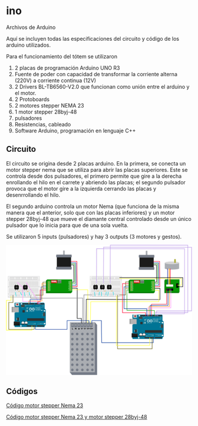 # ino
Archivos de Arduino 

Aquí se incluyen todas las especificaciones del circuito y código de los arduino utilizados.

Para el funcionamiento del tótem se utilizaron 
1. 2 placas de programación Arduino UNO R3
2. Fuente de poder con capacidad de transformar la corriente alterna (220V) a corriente continua (12V)
3. 2 Drivers BL-TB6560-V2.0 que funcionan como unión entre el arduino y el motor.
4. 2 Protoboards
5. 2 motores stepper NEMA 23
6. 1 motor stepper 28byj-48 
7. pulsadores
8. Resistencias, cableado
9. Software Arduino, programación en lenguaje C++


## Circuito

El circuito se origina desde 2 placas arduino. En la primera, se conecta un motor stepper nema que se utiliza para abrir las placas superiores. Este se controla desde dos pulsadores, el primero permite que gire a la derecha enrollando el hilo en el carrete y abriendo las placas; el segundo pulsador provoca que el motor gire a la izquierda cerrando las placas y desenrrollando el hilo.

El segundo arduino controla un motor Nema (que funciona de la misma manera que el anterior, solo que con las placas inferiores) y un motor stepper 28byj-48 que mueve el diamante central controlado desde un único pulsador que lo inicia para que de una sola vuelta.

Se utilizaron 5 inputs (pulsadores) y hay 3 outputs (3 motores y gestos).

 <div>
<p style = 'text-align:center;'>
<img src="cableado-arduino.jpg" alt="cableado arduino" width="800px">
</p>
</div>

## Códigos

[Código motor stepper Nema 23](motor_stepper_nema.cpp)

[Código motor stepper Nema 23 y motor stepper 28byj-48](motor_nema_motor_28byj48.cpp)